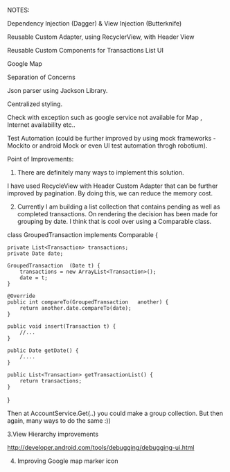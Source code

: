 NOTES:


Dependency Injection (Dagger) & View Injection (Butterknife)

Reusable Custom Adapter, using RecyclerView, with Header View

Reusable Custom Components for Transactions List UI

Google Map

Separation of Concerns

Json parser using Jackson Library.

Centralized styling.

Check with exception such as google service not available for Map , Internet availability etc.. 

Test Automation (could be further improved by using mock frameworks - Mockito or android Mock or even UI test automation throgh robotium).



Point of Improvements:

1. There are definitely many ways to implement this solution.

I have used RecycleView with Header Custom Adapter that can be further improved by pagination. By doing this, 
we can reduce the memory cost.

2. Currently I am building a list collection that contains pending as well as completed transactions. 
On rendering the decision has been made for grouping by date. I think that is cool over using a Comparable class.


class GroupedTransaction  implements
        Comparable<GroupedTransaction> {

    private List<Transaction> transactions;
    private Date date;

    GroupedTransaction  (Date t) {
        transactions = new ArrayList<Transaction>();
        date = t;
    }

    @Override
    public int compareTo(GroupedTransaction   another) {
        return another.date.compareTo(date);
    }

    public void insert(Transaction t) {
        //...
    }

    public Date getDate() {
        /....
    }

    public List<Transaction> getTransactionList() {
        return transactions;
    }
}

Then at AccountService.Get(..) you could make a group collection. But then again, many ways to do the same :))

3.View Hierarchy improvements 


http://developer.android.com/tools/debugging/debugging-ui.html

4. Improving Google map marker icon
